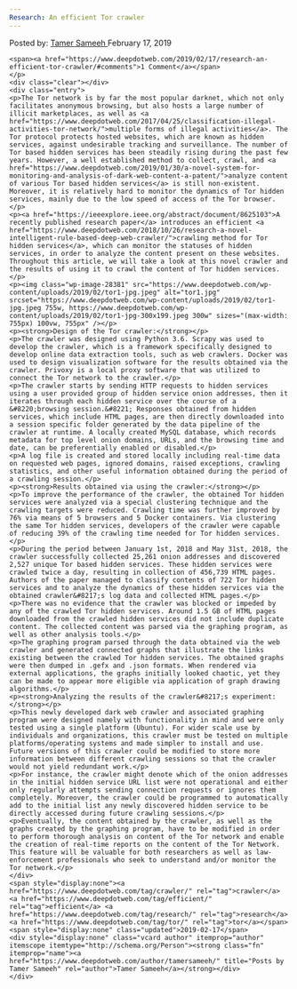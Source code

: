```yaml
---
Research: An efficient Tor crawler
---
```

<article class="post-listing post-28378 post type-post status-publish format-standard has-post-thumbnail hentry  tag-crawler tag-efficient tag-research tag-tor">
    <div class="post-inner">
        <span>Posted by: <a href="https://www.deepdotweb.com/author/tamersameeh/" title="">Tamer Sameeh </a></span>
    <span>February 17, 2019</span>
    
    <span><a href="https://www.deepdotweb.com/2019/02/17/research-an-efficient-tor-crawler/#comments">1 Comment</a></span>
    </p>
    <div class="clear"></div>
    <div class="entry">
    <p>The Tor network is by far the most popular darknet, which not only facilitates anonymous browsing, but also hosts a large number of illicit marketplaces, as well as <a href="https://www.deepdotweb.com/2017/04/25/classification-illegal-activities-tor-network/">multiple forms of illegal activities</a>. The Tor protocol protects hosted websites, which are known as hidden services, against undesirable tracking and surveillance. The number of Tor based hidden services has been steadily rising during the past few years. However, a well established method to collect, crawl, and <a href="https://www.deepdotweb.com/2019/01/30/a-novel-system-for-monitoring-and-analysis-of-dark-web-content-a-patent/">analyze content of various Tor based hidden services</a> is still non-existent. Moreover, it is relatively hard to monitor the dynamics of Tor hidden services, mainly due to the low speed of access of the Tor browser.</p>
    <p><a href="https://ieeexplore.ieee.org/abstract/document/8625103">A recently published research paper</a> introduces an efficient <a href="https://www.deepdotweb.com/2018/10/26/research-a-novel-intelligent-rule-based-deep-web-crawler/">crawling method for Tor hidden services</a>, which can monitor the statuses of hidden services, in order to analyze the content present on these websites. Throughout this article, we will take a look at this novel crawler and the results of using it to crawl the content of Tor hidden services.</p>
    <p><img class="wp-image-28381" src="https://www.deepdotweb.com/wp-content/uploads/2019/02/tor1-jpg.jpeg" alt="tor1.jpg" srcset="https://www.deepdotweb.com/wp-content/uploads/2019/02/tor1-jpg.jpeg 755w, https://www.deepdotweb.com/wp-content/uploads/2019/02/tor1-jpg-300x199.jpeg 300w" sizes="(max-width: 755px) 100vw, 755px" /></p>
    <p><strong>Design of the Tor crawler:</strong></p>
    <p>The crawler was designed using Python 3.6. Scrapy was used to develop the crawler, which is a framework specifically designed to develop online data extraction tools, such as web crawlers. Docker was used to design visualization software for the results obtained via the crawler. Privoxy is a local proxy software that was utilized to connect the Tor network to the crawler.</p>
    <p>The crawler starts by sending HTTP requests to hidden services using a user provided group of hidden service onion addresses, then it iterates through each hidden service over the course of a &#8220;browsing session.&#8221; Responses obtained from hidden services, which include HTML pages, are then directly downloaded into a session specific folder generated by the data pipeline of the crawler at runtime. A locally created MySQL database, which records metadata for top level onion domains, URLs, and the browsing time and date, can be preferentially enabled or disabled.</p>
    <p>A log file is created and stored locally including real-time data on requested web pages, ignored domains, raised exceptions, crawling statistics, and other useful information obtained during the period of a crawling session.</p>
    <p><strong>Results obtained via using the crawler:</strong></p>
    <p>To improve the performance of the crawler, the obtained Tor hidden services were analyzed via a special clustering technique and the crawling targets were reduced. Crawling time was further improved by 76% via means of 5 browsers and 5 Docker containers. Via clustering the same Tor hidden services, developers of the crawler were capable of reducing 39% of the crawling time needed for Tor hidden services.</p>
    <p>During the period between January 1st, 2018 and May 31st, 2018, the crawler successfully collected 25,261 onion addresses and discovered 2,527 unique Tor based hidden services. These hidden services were crawled twice a day, resulting in collection of 456,739 HTML pages. Authors of the paper managed to classify contents of 722 Tor hidden services and to analyze the dynamics of these hidden services via the obtained crawler&#8217;s log data and collected HTML pages.</p>
    <p>There was no evidence that the crawler was blocked or impeded by any of the crawled Tor hidden services. Around 1.5 GB of HTML pages downloaded from the crawled hidden services did not include duplicate content. The collected content was parsed via the graphing program, as well as other analysis tools.</p>
    <p>The graphing program parsed through the data obtained via the web crawler and generated connected graphs that illustrate the links existing between the crawled Tor hidden services. The obtained graphs were then dumped in .gefx and .json formats. When rendered via external applications, the graphs initially looked chaotic, yet they can be made to appear more eligible via application of graph drawing algorithms.</p>
    <p><strong>Analyzing the results of the crawler&#8217;s experiment:</strong></p>
    <p>This newly developed dark web crawler and associated graphing program were designed namely with functionality in mind and were only tested using a single platform (Ubuntu). For wider scale use by individuals and organizations, this crawler must be tested on multiple platforms/operating systems and made simpler to install and use. Future versions of this crawler could be modified to store more information between different crawling sessions so that the crawler would not yield redundant work.</p>
    <p>For instance, the crawler might denote which of the onion addresses in the initial hidden service URL list were not operational and either only regularly attempts sending connection requests or ignores them completely. Moreover, the crawler could be programmed to automatically add to the initial list any newly discovered hidden service to be directly accessed during future crawling sessions.</p>
    <p>Eventually, the content obtained by the crawler, as well as the graphs created by the graphing program, have to be modified in order to perform thorough analysis on content of the Tor network and enable the creation of real-time reports on the content of the Tor Network. This feature will be valuable for both researchers as well as law-enforcement professionals who seek to understand and/or monitor the Tor network.</p>
    </div>
    <span style="display:none"><a href="https://www.deepdotweb.com/tag/crawler/" rel="tag">crawler</a> <a href="https://www.deepdotweb.com/tag/efficient/" rel="tag">efficient</a> <a href="https://www.deepdotweb.com/tag/research/" rel="tag">research</a> <a href="https://www.deepdotweb.com/tag/tor/" rel="tag">tor</a></span> <span style="display:none" class="updated">2019-02-17</span>
    <div style="display:none" class="vcard author" itemprop="author" itemscope itemtype="http://schema.org/Person"><strong class="fn" itemprop="name"><a href="https://www.deepdotweb.com/author/tamersameeh/" title="Posts by Tamer Sameeh" rel="author">Tamer Sameeh</a></strong></div>
    </div>
</article>

